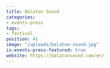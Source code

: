 ```yaml
---
title: Balaton Sound
categories:
- events-press
tags:
- festival
position: 41
image: "/uploads/balaton-sound.jpg"
is-events-press-featured: true
website: https://balatonsound.com/en/
---
```


